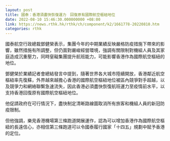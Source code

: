 ```yaml
---
layout: post
title: 國泰：香港須盡快恢復運力　回復原有國際航空樞紐地位
date: 2022-08-10 15:46:30.000000000 +08:00
link: https://news.rthk.hk/rthk/ch/component/k2/1661778-20220810.htm
categories: rthk
---
```


國泰航空行政總裁鄧健榮表示，集團今年的中期業績反映嚴格防疫措施下帶來的影響，雖然措施有所調整，但仍面對嚴峻經營環境，強調有關限制對機組人員及其家庭造成沉重壓力，同時窒礙集團提升航班能力，可能影響香港作為國際航空樞紐的地位。

鄧健榮於業績記者會總結發言中提到，隨著世界各大城市陸續開放，香港鄰近航空樞紐率先復蘇，外界越來越擔心香港的國際航空樞紐地位被區內競爭對手超越，以及競爭力和網絡聯繫急速流失，因此香港必須盡快恢復航班運力至疫情前水平，以支持香港回復原有國際航空樞紐地位。

他促請政府在可行情況下，盡快制定清晰路線圖取消所有旅客和機組人員的新冠防疫限制。

但他強調，樂見香港機場第三條跑道開展運作，認為可以增加香港作為國際航空樞紐的長遠信心，亦相信第三條跑道可以令國泰履行國家「十四五」規劃中賦予香港的定位。
